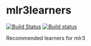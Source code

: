 # mlr3learners

[![Build Status](https://travis-ci.org/mlr-org/mlr3learners.svg?branch=master)](https://travis-ci.org/mlr-org/mlr3learners)
[![Build status](https://ci.appveyor.com/api/projects/status/a6m7lh5hhxby1rdj/branch/master?svg=true)](https://ci.appveyor.com/project/mlr-org/mlr3learners/branch/master)

Recommended learners for mlr3


